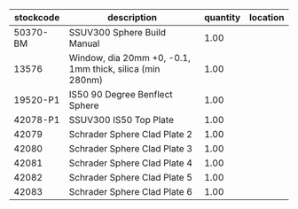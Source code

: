 |stockcode|description|quantity|location|
|---------|-----------|--------|--------|
|50370-BM|SSUV300 Sphere Build Manual|1.00||
|13576|Window, dia 20mm +0, -0.1,  1mm thick, silica (min 280nm)|1.00||
|19520-P1|IS50 90 Degree Benflect Sphere|1.00||
|42078-P1|SSUV300 IS50 Top Plate|1.00||
|42079|Schrader Sphere Clad Plate 2|1.00||
|42080|Schrader Sphere Clad Plate 3|1.00||
|42081|Schrader Sphere Clad Plate 4|1.00||
|42082|Schrader Sphere Clad Plate 5|1.00||
|42083|Schrader Sphere Clad Plate 6|1.00||
